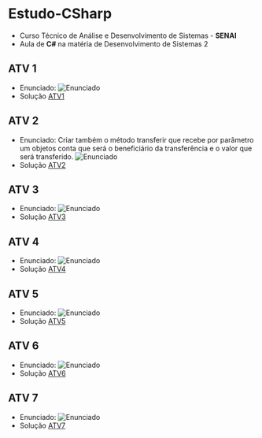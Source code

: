 # Estudo-CSharp
* Curso Técnico de Análise e Desenvolvimento de Sistemas - **SENAI**
* Aula de **C#** na matéria de Desenvolvimento de Sistemas 2

## ATV 1
* Enunciado: 
    ![Enunciado](https://i.imgur.com/ID1CkXI.png)
* Solução [ATV1](https://github.com/zMaarrco/Estudo-CSharp/tree/main/ATV1)

## ATV 2
* Enunciado: Criar também o método transferir que recebe por parâmetro um objetos conta que será o beneficiário da transferência e o valor que será transferido.
    ![Enunciado](https://i.imgur.com/BZEA54e.png)
* Solução [ATV2](https://github.com/zMaarrco/Estudo-CSharp/tree/main/ATV2)

## ATV 3
* Enunciado: 
    ![Enunciado](https://i.imgur.com/NnCHPBq.png)
* Solução [ATV3](https://github.com/zMaarrco/Estudo-CSharp/tree/main/ATV3)

## ATV 4
* Enunciado:
    ![Enunciado](https://i.imgur.com/IWlX3i2.png)
* Solução [ATV4](https://github.com/zMaarrco/Estudo-CSharp/tree/main/ATV4)

## ATV 5
* Enunciado:
    ![Enunciado](https://i.imgur.com/JP5jTYe.png)
* Solução [ATV5](https://github.com/zMaarrco/Estudo-CSharp/tree/main/ATV5)

## ATV 6
* Enunciado:
    ![Enunciado](https://i.imgur.com/Zv5HBHb.png)
* Solução [ATV6](https://github.com/zMaarrco/Estudo-CSharp/tree/main/ATV6)

## ATV 7
* Enunciado:
    ![Enunciado](https://i.imgur.com/m5Z7KWl.png)
* Solução [ATV7](https://github.com/zMaarrco/Estudo-CSharp/tree/main/ATV7)